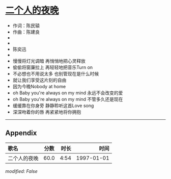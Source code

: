 # [二个人的夜晚](https://music.163.com/song?id=67881)

* 作词：陈民辕
* 作曲：陈建良
*
*
* 陈奕迅
* 
* 慢慢将灯光调暗 再悄悄地把心灵释放
* 偷偷将窗廉拉上 再轻轻地把音乐Turn on
* 不必想也不用说太多 也别管现在是什么时候
* 就让我们享受这片刻的自由
* 因为今晚Nobody at home
* oh Baby you're always on my mind 永远不会改变的爱
* oh Baby you're always on my mind 不管多久还是现在
* 缓缓靠在你身旁 静静聆听这首Love song
* 深深吻着你的唇 再紧紧地将你拥抱


---

## Appendix

|歌名|分数|时长|时间|
|:---|:---:|---:|---:|
|二个人的夜晚|60.0|4:54|1997-01-01

*modified: False*